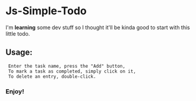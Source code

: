 # Js-Simple-Todo
I'm **learning** some dev stuff so I thought it'll be kinda good to start with this little todo.

## Usage:
     Enter the task name, press the "Add" button,
     To mark a task as completed, simply click on it,
     To delete an entry, double-click.
### Enjoy!
